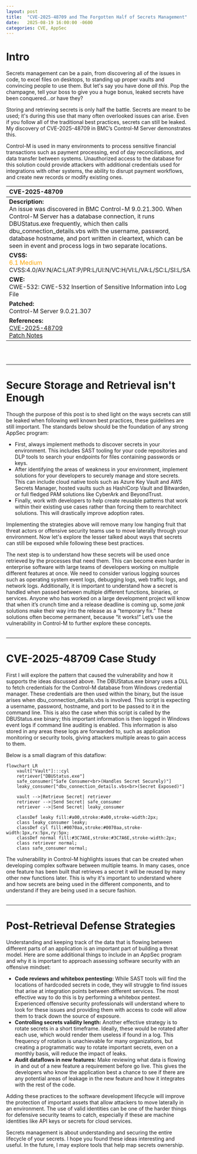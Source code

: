 ```yaml
---
layout: post
title:  "CVE-2025-48709 and The Forgotten Half of Secrets Management"
date:   2025-08-19 16:00:00 -0600
categories: CVE, AppSec
---
```


# Intro

Secrets management can be a pain, from discovering all of the issues in code, to excel files on desktops, to standing up proper vaults and convincing people to use them. But let's say you have done *all this*. Pop the champagne, tell your boss to give you a huge bonus, leaked secrets have been conquered…or have they?

Storing and retrieving secrets is only half the battle. Secrets are meant to be used; it's during this use that many often overlooked issues can arise. Even if you follow all of the traditional best practices, secrets can still be leaked. My discovery of CVE-2025-48709 in BMC’s Control-M Server demonstrates this.

Control-M is used in many environments to process sensitive financial transactions such as payment processing, end of day reconciliations, and data transfer between systems. Unauthorized access to the database for this solution could provide attackers with additional credentials used for integrations with other systems, the ability to disrupt payment workflows, and create new records or modify existing ones.

| CVE-2025-48709 |
| :--------------|
| **Description:**<br> An issue was discovered in BMC Control-M 9.0.21.300. When Control-M Server has a database connection, it runs DBUStatus.exe frequently, which then calls dbu_connection_details.vbs with the username, password, database hostname, and port written in cleartext, which can be seen in event and process logs in two separate locations. |
| **CVSS:**<br> <span style="color: orange">6.1 Medium</span> <br>CVSS:4.0/AV:N/AC:L/AT:P/PR:L/UI:N/VC:H/VI:L/VA:L/SC:L/SI:L/SA:L |
| **CWE:**<br> CWE-532: CWE-532 Insertion of Sensitive Information into Log File |
| **Patched:**<br> Control-M Server 9.0.21.307 |
| **References:**<br> [CVE-2025-48709](https://www.cve.org/CVERecord?id=CVE-2025-48709)<br>[Patch Notes](https://docs.bmc.com/xwiki/bin/view/Control-M-Orchestration/Control-M/ctm9021/Patches/Control-M-Server-PACTV-9-0-21-307/) |
<br><br>

---

# Secure Storage and Retrieval isn't Enough

Though the purpose of this post is to shed light on the ways secrets can still be leaked when following well known best practices, these guidelines are still important. The standards below should be the foundation of any strong AppSec program:

- First, always implement methods to discover secrets in your environment. This includes SAST tooling for your code repositories and DLP tools to search your endpoints for files containing passwords or keys.
- After identifying the areas of weakness in your environment, implement solutions for your developers to securely manage and store secrets. This can include cloud native tools such as Azure Key Vault and AWS Secrets Manager, hosted vaults such as HashiCorp Vault and Bitwarden, or full fledged PAM solutions like CyberArk and BeyondTrust.
- Finally, work with developers to help create reusable patterns that work within their existing use cases rather than forcing them to rearchitect solutions. This will drastically improve adoption rates.

Implementing the strategies above will remove many low hanging fruit that threat actors or offensive security teams use to move laterally through your environment. Now let's explore the lesser talked about ways that secrets can still be exposed while following these best practices.

The next step is to understand how these secrets will be used once retrieved by the processes that need them. This can become even harder in enterprise software with large teams of developers working on multiple different features at once. We need to consider various logging sources such as operating system event logs, debugging logs, web traffic logs, and network logs. Additionally, it is important to understand how a secret is handled when passed between multiple different functions, binaries, or services. Anyone who has worked on a large development project will know that when it’s crunch time and a release deadline is coming up, some *jank* solutions make their way into the release as a “temporary fix.” These solutions often become permanent, because “it works!” Let’s use the vulnerability in Control-M to further explore these concepts.
<br><br>

---

# CVE-2025-48709 Case Study

First I will explore the pattern that caused the vulnerability and how it supports the ideas discussed above. The DBUStatus.exe binary uses a DLL to fetch credentials for the Control-M database from Windows credential manager. These credentials are then used within the binary, but the issue arises when dbu_connection_details.vbs is involved. This script is expecting a username, password, hostname, and port to be passed to it in the command line. This is also the case when this script is called by the DBUStatus.exe binary; this important information is then logged in Windows event logs if command line auditing is enabled. This information is also stored in any areas these logs are forwarded to, such as application monitoring or security tools, giving attackers multiple areas to gain access to them.

Below is a small diagram of this dataflow:

```mermaid
flowchart LR
    vault["Vault"]:::cyl
    retriever["DBUStatus.exe"]
    safe_consumer["Safe Consumer<br>(Handles Secret Securely)"]
    leaky_consumer["dbu_connection_details.vbs<br>(Secret Exposed)"]

    vault -->|Retrieve Secret| retriever
    retriever -->|Send Secret| safe_consumer
    retriever -->|Send Secret| leaky_consumer

    classDef leaky fill:#a00,stroke:#a00,stroke-width:2px;
    class leaky_consumer leaky;
    classDef cyl fill:#0070aa,stroke:#0070aa,stroke-width:1px,rx:5px,ry:5px;
    classDef normal fill:#3C7A6E,stroke:#3C7A6E,stroke-width:2px;
    class retriever normal;
    class safe_consumer normal;
```

The vulnerability in Control-M highlights issues that can be created when developing complex software between multiple teams. In many cases, once one feature has been built that retrieves a secret it will be reused by many other new functions later. This is why it's important to understand where and how secrets are being used in the different components, and to understand if they are being used in a secure fashion. 
<br><br>

---

# Post-Retrieval Defense Strategies

Understanding and keeping track of the data that is flowing between different parts of an application is an important part of building a threat model. Here are some additional things to include in an AppSec program and why it is important to approach assessing software security with an offensive mindset:
- **Code reviews and whitebox pentesting:** While SAST tools will find the locations of hardcoded secrets in code, they will struggle to find issues that arise at integration points between different services. The most effective way to do this is by performing a whitebox pentest. Experienced offensive security professionals will understand where to look for these issues and providing them with access to code will allow them to track down the source of exposure.
- **Controlling secrets validity length:** Another effective strategy is to rotate secrets in a short timeframe. Ideally, these would be rotated after each use, which would render them useless if found in a log. This frequency of rotation is unachievable for many organizations, but creating a programmatic way to rotate important secrets, even on a monthly basis, will reduce the impact of leaks. 
- **Audit dataflows in new features:** Make reviewing what data is flowing in and out of a new feature a requirement before go live. This gives the developers who know the application best a chance to see if there are any potential areas of leakage in the new feature and how it integrates with the rest of the code.

Adding these practices to the software development lifecycle will improve the protection of important assets that allow attackers to move laterally in an environment. The use of valid identities can be one of the harder things for defensive security teams to catch, especially if these are machine identities like API keys or secrets for cloud services.

Secrets management is about understanding and securing the entire lifecycle of your secrets. I hope you found these ideas interesting and useful. In the future, I may explore tools that help map secrets ownership.
